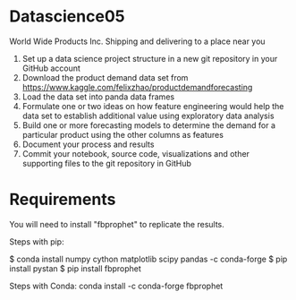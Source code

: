 Datascience05
==============================
World Wide Products Inc.
  Shipping and delivering to a place near you
1. Set up a data science project structure in a new git repository in your GitHub account
2. Download the product demand data set from
https://www.kaggle.com/felixzhao/productdemandforecasting
3. Load the data set into panda data frames
4. Formulate one or two ideas on how feature engineering would help the data set to establish additional value using exploratory data analysis
5. Build one or more forecasting models to determine the demand for a particular product using the other columns as features
6. Document your process and results
7. Commit your notebook, source code, visualizations and other supporting files to the git repository in GitHub

Requirements
==============================
You will need to install "fbprophet" to replicate the results.

Steps with pip:

$ conda install numpy cython matplotlib scipy pandas -c conda-forge
$ pip install pystan
$ pip install fbprophet

Steps with Conda:
 conda install -c conda-forge fbprophet 
